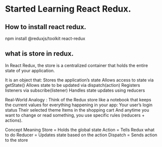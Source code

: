 # Started Learning React Redux.

## How to install react redux.
npm install @reduxjs/toolkit react-redux

## what is store in redux.
In React Redux, the store is a centralized container that holds the entire state of your application.

It is an object that:
Stores the application’s state
Allows access to state via getState()
Allows state to be updated via dispatch(action)
Registers listeners via subscribe(listener)
Handles state updates using reducers

Real-World Analogy : 
Think of the Redux store like a notebook that keeps the current values for everything happening in your app:
Your user’s login status
Their selected theme
Items in the shopping cart
And anytime you want to change or read something, you use specific rules (reducers + actions).

Concept	Meaning
Store = 	Holds the global state
Action = 	Tells Redux what to do
Reducer	 = Updates state based on the action
Dispatch =	Sends action to the store
